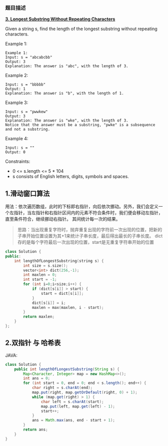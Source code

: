 ### 题目描述
 **[3. Longest Substring Without Repeating Characters](https://leetcode-cn.com/problems/longest-substring-without-repeating-characters/)** 

Given a string s, find the length of the longest substring without repeating characters.


Example 1:
```
Example 1:
Input: s = "abcabcbb"
Output: 3
Explanation: The answer is "abc", with the length of 3.

```
Example 2:

```
Input: s = "bbbbb"
Output: 1
Explanation: The answer is "b", with the length of 1.
```
Example 3:

```
Input: s = "pwwkew"
Output: 3
Explanation: The answer is "wke", with the length of 3.
Notice that the answer must be a substring, "pwke" is a subsequence and not a substring.
```
Example 4:
```
Input: s = ""
Output: 0
```
Constraints:

- 0 <= s.length <= 5 * 104
- s consists of English letters, digits, symbols and spaces.


## 1.滑动窗口算法

用法：依次遍历数组，此时的下标即右指针，向后依次挪动。另外，我们会定义一个左指针，当左指针和右指针区间内的元素不符合条件时，我们便会移动左指针，直至条件符合，继续挪动右指针。
其间统计每一次的结果。

> 思路：当出现重复字符时，抛弃重复出现的字符前一次出现的位置，把新的子串开始位置设置为其+1来统计子串长度，最后得出最长的子串长度。
> dict存的是每个字符最后一次出现的位置，start是无重复字符串开始的位置
```C++
class Solution {
public:
    int lengthOfLongestSubstring(string s) {
        int size = s.size();
        vector<int> dict(256,-1);
        int maxlen = 0;
        int start = -1;
        for (int i=0;i<size;i++) {
            if (dict[s[i]] > start) {
                start = dict[s[i]];
            }
            dict[s[i]] = i;
            maxlen = max(maxlen, i - start);
        }
        return maxlen;
    }
};
```
## 2.双指针 与 哈希表


JAVA:
```JAVA
class Solution {
    public int lengthOfLongestSubstring(String s) {
        Map<Character, Integer> map = new HashMap<>();
        int ans = 0;
        for (int start = 0, end = 0; end < s.length(); end++) {
            char right = s.charAt(end);
            map.put(right, map.getOrDefault(right, 0) + 1);
            while (map.get(right) > 1) {
                char left = s.charAt(start);
                map.put(left, map.get(left) - 1);
                start++;
            }
            ans = Math.max(ans, end - start + 1);
        }
        return ans;
    }
}

```

